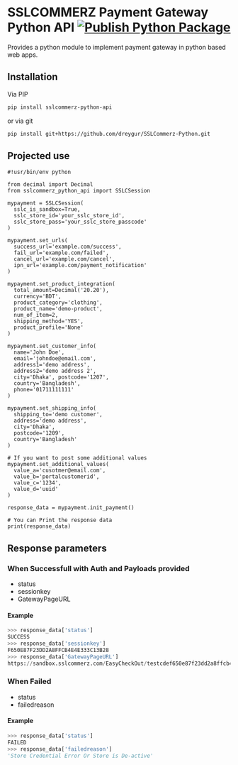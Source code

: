 # SSLCOMMERZ Payment Gateway Python API [![Publish Python Package](https://github.com/dreygur/SSLCommerz-Python/actions/workflows/publish.yml/badge.svg)](https://github.com/dreygur/SSLCommerz-Python/actions/workflows/publish.yml)
Provides a python module to implement payment gateway in python based web apps.

## Installation
Via PIP
```sh
pip install sslcommerz-python-api
```
or via git
```sh
pip install git+https://github.com/dreygur/SSLCommerz-Python.git
```

## Projected use
```python3
#!usr/bin/env python

from decimal import Decimal
from sslcommerz_python_api import SSLCSession

mypayment = SSLCSession(
  sslc_is_sandbox=True,
  sslc_store_id='your_sslc_store_id',
  sslc_store_pass='your_sslc_store_passcode'
)

mypayment.set_urls(
  success_url='example.com/success',
  fail_url='example.com/failed',
  cancel_url='example.com/cancel',
  ipn_url='example.com/payment_notification'
)

mypayment.set_product_integration(
  total_amount=Decimal('20.20'),
  currency='BDT',
  product_category='clothing',
  product_name='demo-product',
  num_of_item=2,
  shipping_method='YES',
  product_profile='None'
)

mypayment.set_customer_info(
  name='John Doe',
  email='johndoe@email.com',
  address1='demo address',
  address2='demo address 2',
  city='Dhaka', postcode='1207',
  country='Bangladesh',
  phone='01711111111'
)

mypayment.set_shipping_info(
  shipping_to='demo customer',
  address='demo address',
  city='Dhaka',
  postcode='1209',
  country='Bangladesh'
)

# If you want to post some additional values
mypayment.set_additional_values(
  value_a='cusotmer@email.com',
  value_b='portalcustomerid',
  value_c='1234',
  value_d='uuid'
)

response_data = mypayment.init_payment()

# You can Print the response data
print(response_data)
```

## Response parameters
### When Successfull with Auth and Payloads provided
- status
- sessionkey
- GatewayPageURL

#### Example
```python
>>> response_data['status']
SUCCESS
>>> response_data['sessionkey']
F650E87F23DD2A8FFCB4E4E333C13B28
>>> response_data['GatewayPageURL']
https://sandbox.sslcommerz.com/EasyCheckOut/testcdef650e87f23dd2a8ffcb4234fasf3b28
```

### When Failed
- status
- failedreason

#### Example
```python
>>> response_data['status']
FAILED
>>> response_data['failedreason']
'Store Credential Error Or Store is De-active'
```